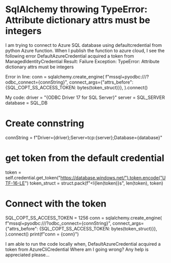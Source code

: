 
# SqlAlchemy throwing TypeError: Attribute dictionary attrs must be integers

I am trying to connect to Azure SQL database using defaultcredential from python Azure function.
When I publish the function to azure cloud, I see the following error
DefaultAzureCredential acquired a token from ManagedIdentityCredential
Result: Failure Exception: TypeError: Attribute dictionary attrs must be integers

Error in line:
conn = sqlalchemy.create_engine(
        f"mssql+pyodbc:///?odbc_connect={connString}", connect_args={"attrs_before": {SQL_COPT_SS_ACCESS_TOKEN: bytes(token_struct)}},
    ).connect()

My code:
driver = "{ODBC Driver 17 for SQL Server}"
server = SQL_SERVER
database = SQL_DB

# Create connstring
connString = f"Driver={driver};Server=tcp:{server};Database={database}"

# get token from the default credential
token = self.credential.get_token("https://database.windows.net/").token.encode("UTF-16-LE")
token_struct = struct.pack(f"<I{len(token)}s", len(token), token)


# Connect with the token
SQL_COPT_SS_ACCESS_TOKEN = 1256
conn = sqlalchemy.create_engine(
            f"mssql+pyodbc:///?odbc_connect={connString}", connect_args={"attrs_before": {SQL_COPT_SS_ACCESS_TOKEN: bytes(token_struct)}},
        ).connect()
print(f"conn = {conn}")

I am able to run the code locally when,
DefaultAzureCredential acquired a token from AzureCliCredential
Where am I going wrong? Any help is appreciated please...

        